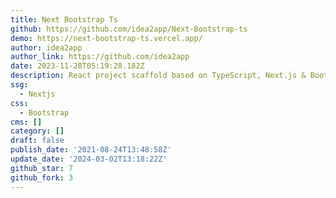 ```yaml
---
title: Next Bootstrap Ts
github: https://github.com/idea2app/Next-Bootstrap-ts
demo: https://next-bootstrap-ts.vercel.app/
author: idea2app
author_link: https://github.com/idea2app
date: 2023-11-28T05:19:28.182Z
description: React project scaffold based on TypeScript, Next.js & Bootstrap
ssg:
  - Nextjs
css:
  - Bootstrap
cms: []
category: []
draft: false
publish_date: '2021-08-24T13:48:58Z'
update_date: '2024-03-02T13:18:22Z'
github_star: 7
github_fork: 3
---
```

